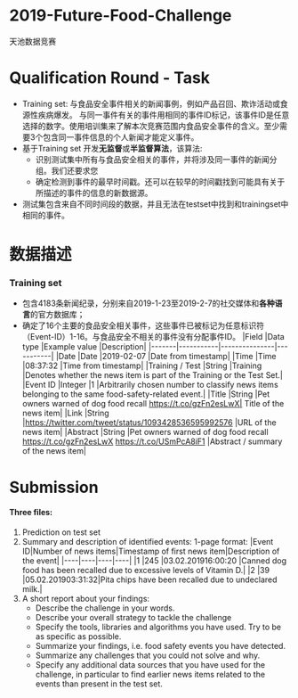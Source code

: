 # 2019-Future-Food-Challenge
天池数据竞赛

# Qualification Round - Task
- Training set: 与食品安全事件相关的新闻事例，例如产品召回、欺诈活动或食源性疾病爆发。
 				与同一事件有关的事件用相同的事件ID标记，该事件ID是任意选择的数字。使用培训集来了解本次竞赛范围内食品安全事件的含义。至少需要3个包含同一事件信息的个人新闻才能定义事件。
- 基于Training set 开发**无监督**或**半监督算法**，该算法:
	- 识别测试集中所有与食品安全相关的事件，并将涉及同一事件的新闻分组。我们还要求您
	- 确定检测到事件的最早时间戳。还可以在较早的时间戳找到可能具有关于所描述的事件的信息的新数据源。
- 测试集包含来自不同时间段的数据，并且无法在testset中找到和trainingset中相同的事件。

# 数据描述
### Training set
- 包含4183条新闻纪录，分别来自2019-1-23至2019-2-7的社交媒体和**各种语言**的官方数据库；
- 确定了16个主要的食品安全相关事件，这些事件已被标记为任意标识符（Event-ID）1-16。与食品安全不相关的事件没有分配事件ID。
|Field	|Data type	|Example value	|Description|
|-------|-----------|---------------|-----------|
|Date	|Date	|2019-02-07	|Date from timestamp|
|Time	|Time	|08:37:32	|Time from timestamp|
|Training / Test	|String	|Training	|Denotes whether the news item is part of the Training or the Test Set.|
|Event ID	|Integer	|1	|Arbitrarily chosen number to classify news items belonging to the same food-safety-related event.|
|Title	|String	|Pet owners warned of dog food recall https://t.co/gzFn2esLwX|	Title of the news item|
|Link	|String	|https://twitter.com/tweet/status/1093428536595992576	|URL of the news item|
|Abstract	|String	|Pet owners warned of dog food recall https://t.co/gzFn2esLwX https://t.co/USmPcA8iF1	|Abstract / summary of the news item|

# Submission
#### Three files: 
1. Prediction on test set
2. Summary and description of identified events: 1-page
   format:
   |Event ID|Number of news items|Timestamp of first news item|Description of the event|
   |----|----|----|----|
   |1   |245 |03.02.201916:00:20	|Canned dog food has been recalled due to excessive levels of Vitamin D.|
   |2	|39	 |05.02.201903:31:32|Pita chips have been recalled due to undeclared milk.|
3. A short report about your findings:
	- Describe the challenge in your words.
	- Describe your overall strategy to tackle the challenge
	- Specify the tools, libraries and algorithms you have used. Try to be as specific as possible.
	- Summarize your findings, i.e. food safety events you have detected.
	- Summarize any challenges that you could not solve and why.
	- Specify any additional data sources that you have used for the challenge, in particular to find earlier news items related to the events than present in the test set.
